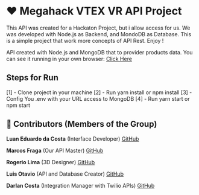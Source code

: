# :heart: Megahack VTEX VR API Project

This API was created for a Hackaton Project, but i allow access for us.
We was developed with Node.js as Backend, and MondoDB as Database. This is a simple project that work more concepts of API Rest.
Enjoy !

API created with Node.js and MongoDB that to provider products data.
You can see it running in your own browser: [Click Here](https://hackthon-vr-ecommerce.web.app/)

## Steps for Run

[1] - Clone project in your machine
[2] - Run yarn install or npm install
[3] - Config You .env with your URL access to MongoDB
[4] - Run yarn start or npm start

## :man: Contributors (Members of the Group)

**Luan Eduardo da Costa** (Interface Developer)
[GitHub](https://github.com/LuanEdCosta)

**Marcos Fraga** (Our API Master)
[GitHub](https://github.com/marcosjsfraga)

**Rogerio Lima** (3D Designer)
[GitHub](https://github.com/RogerioLimaDev)

**Luis Otavio** (API and Database Creator)
[GitHub](https://github.com/luisotavio756)

**Darlan Costa** (Integration Manager with Twilio APIs)
[GitHub](https://github.com/darlancostadev)
